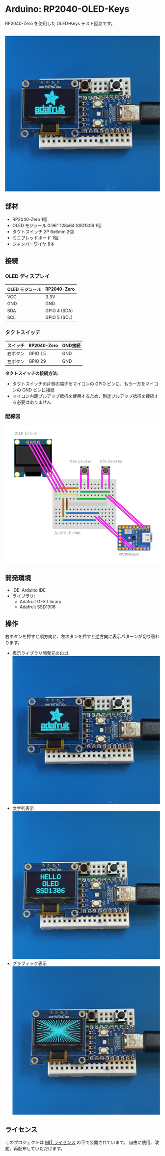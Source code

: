 # Arduino: RP2040-OLED-Keys

RP2040-Zero を使用した OLED-Keys テスト回路です。

<br><img src="./images/IMG_7252.JPG" alt="全体図" />

## 部材

- RP2040-Zero 1個
- OLED モジュール 0.96" 128x64 SSD1306 1個
- タクトスイッチ 2P 6x6mm 2個
- ミニブレッドボード 1個
- ジャンパーワイヤ 8本

## 接続

### OLED ディスプレイ

| OLED モジュール | RP2040-Zero |
|---|---|
| VCC | 3.3V |
| GND | GND |
| SDA | GPIO 4 (SDA) |
| SCL | GPIO 5 (SCL) |

### タクトスイッチ

| スイッチ | RP2040-Zero | GND接続 |
|---------|------------------|---------|
| 右ボタン | GPIO 15 | GND |
| 左ボタン | GPIO 29 | GND |

**タクトスイッチの接続方法:**

- タクトスイッチの片側の端子をマイコンの GPIO ピンに、もう一方をマイコンの GND ピンに接続
- マイコン内蔵プルアップ抵抗を使用するため、別途プルアップ抵抗を接続する必要はありません

### 配線図

<img src="./images/IMG_9999.png" alt="配線図" />

## 開発環境

- IDE: Arduino IDE
- ライブラリ:
  - Adafruit GFX Library
  - Adafruit SSD1306

## 操作

右ボタンを押すと順方向に、左ボタンを押すと逆方向に表示パターンが切り替わります。

- 表示ライブラリ開発元のロゴ<br><img src="./images/IMG_7252.JPG" alt="表示ライブラリ開発元のロゴ" />
- 文字列表示<br><img src="./images/IMG_7253.JPG" alt="文字列表示" />
- グラフィック表示<br><img src="./images/IMG_7254.JPG" alt="グラフィック表示" />


## ライセンス

このプロジェクトは [MIT ライセンス](./LICENSE) の下で公開されています。
自由に使用、改変、再配布していただけます。
